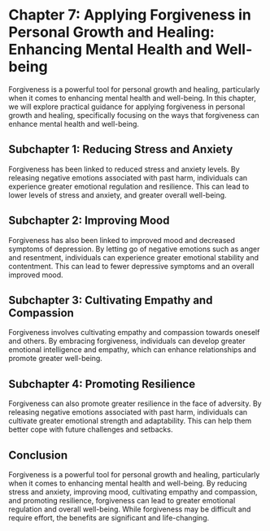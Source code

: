 Chapter 7: Applying Forgiveness in Personal Growth and Healing: Enhancing Mental Health and Well-being
======================================================================================================

Forgiveness is a powerful tool for personal growth and healing, particularly when it comes to enhancing mental health and well-being. In this chapter, we will explore practical guidance for applying forgiveness in personal growth and healing, specifically focusing on the ways that forgiveness can enhance mental health and well-being.

Subchapter 1: Reducing Stress and Anxiety
-----------------------------------------

Forgiveness has been linked to reduced stress and anxiety levels. By releasing negative emotions associated with past harm, individuals can experience greater emotional regulation and resilience. This can lead to lower levels of stress and anxiety, and greater overall well-being.

Subchapter 2: Improving Mood
----------------------------

Forgiveness has also been linked to improved mood and decreased symptoms of depression. By letting go of negative emotions such as anger and resentment, individuals can experience greater emotional stability and contentment. This can lead to fewer depressive symptoms and an overall improved mood.

Subchapter 3: Cultivating Empathy and Compassion
------------------------------------------------

Forgiveness involves cultivating empathy and compassion towards oneself and others. By embracing forgiveness, individuals can develop greater emotional intelligence and empathy, which can enhance relationships and promote greater well-being.

Subchapter 4: Promoting Resilience
----------------------------------

Forgiveness can also promote greater resilience in the face of adversity. By releasing negative emotions associated with past harm, individuals can cultivate greater emotional strength and adaptability. This can help them better cope with future challenges and setbacks.

Conclusion
----------

Forgiveness is a powerful tool for personal growth and healing, particularly when it comes to enhancing mental health and well-being. By reducing stress and anxiety, improving mood, cultivating empathy and compassion, and promoting resilience, forgiveness can lead to greater emotional regulation and overall well-being. While forgiveness may be difficult and require effort, the benefits are significant and life-changing.
